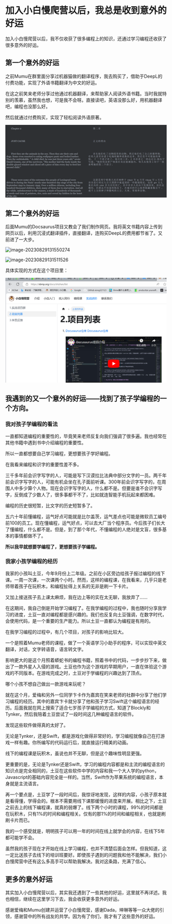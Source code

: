 # 加入小白慢爬营以后，我总是收到意外的好运

加入小白慢爬营以后，我不仅收获了很多编程上的知识，还通过学习编程还收获了很多意外的好运。



## 第一个意外的好运

之前Mumu在群里面分享过机器猫做的翻译程序，我去购买了，借助于DeepL的付费功能，实现了外语书籍翻译为中文的好运。

在这之前笑来老师分享过他通过机器翻译，来帮助家人阅读外语书籍。当时我就特别的羡慕，虽然我也想，可是我不会呀。直接读吧，英语没那么好，用机器翻译吧，编程也没那么好。

然后就通过付费购买，实现了轻松阅读外语原著。

![image-20230829133007911](https://raw.githubusercontent.com/xiong321123/images/master/image-20230829133007911.png)



## 第二个意外的好运

后面Mumu的Docsaurus项目又教会了我们制作网页。我将英文书籍内容上传到网页以后，利用沉浸式翻译插件，直接翻译，连购买DeepL的费用都节省了。又前进了一大步。

![image-20230829131550274](C:\Users\tumei\AppData\Roaming\Typora\typora-user-images\image-20230829131550274.png)

![image-20230829131511526](C:\Users\tumei\AppData\Roaming\Typora\typora-user-images\image-20230829131511526.png)

具体实现的方式在这个项目里：

![image-20230829133425163](https://raw.githubusercontent.com/xiong321123/images/master/image-20230829133425163.png)



## 我遇到的又一个意外的好运——找到了孩子学编程的一个方向。

### 我对孩子学编程的看法

一直都知道编程的重要性的，毕竟笑来老师反复向我们强调了很多遍。我也经常在其他书籍中遇到书中介绍编程的重要性。

所以一直都想要自己学习编程，更想要孩子学好编程。

在我看来编程和识字的重要性差不多。

三千多年前会识字写字的人，可能是写下汉谟拉比法典中部分文字的一员。两千年前会识字写字的人，可能有机会坐在孔子面前听课。300年前会识字写字的，在周围人中多少算个人物。现在会识字写字的人，什么都不是。但要是谁不会识字写字，反倒成了少数人了，很多事都干不了，比如就连智能手机玩起来都困难。

编程的历史很短暂，比文字的历史短暂多了。

五六十年前懂编程，运气好点可能就是比尔盖茨，运气差点也可能是微软员工编号前100的员工。现在懂编程，运气好点，可以去大厂当个程序员。今后孩子们长大了懂编程，什么都不是。但是，到了那个年代，不懂编程的人绝对是文盲，很多基本的事情都做不了。

**所以我早就想要学编程了，更想要孩子学编程。**



### 我家小孩学编程的经历

我家的小孩叫土豆，今年9月份上二年级。之前在小区旁边给孩子报过编程的线下课。一周一次课，一次课两个小时。然而，这样的编程课，在我看来，几乎只是老师带着孩子在玩积木，和编程扯得上关系的无非是刷一下卡片。

又加上接送孩子去上课太麻烦，我在边上等的实在太无聊，我放弃了……

在这期间，我自己倒是开始学习编程了。在我学编程的过程中，我也随时分享我学习的进度，土豆一直对编程都是感兴趣的。我们也反复向土豆强调，在数字时代，会使用代码，是一个重要的生产能力。所以土豆一直都认为编程是有用的。

在我学习编程的过程中，有几个项目，对孩子的影响比较大。

一个是照着Mumu老师的课程，做了一个英语学习小助手的程序，可以实现中英文翻译，对话，文字转语音，语言转文字。

影响更大的是这个月照着蟒蛇书的编程书籍，照着书中的代码，一步步抄下来，做出了一款外星人入侵的游戏。土豆也作为这个游戏的早期用户，一直在体验这个游戏的不同版本。在游戏完成之时，土豆对于学编程的兴趣达到了顶点。


哪个小孩不想自己做出一款游戏来玩呢？

就在这个月，爱梅和另外一位同学卞卡作为嘉宾在笑来老师的社群中分享了他们学习编程的经历。其中的嘉宾卞卡就分享了他和孩子学习Swift这个编程语言的经历。后面我就在网上搜索了适合七岁孩子学编程的方式，知道了Blockly和Tynker。然后我陪着土豆尝试了一段时间这几种编程语言的软件。

发现这些软件做得真的太好了。

无论是Tynker，还是Swift，都是游戏化做得非常好的，学习编程就像自己在打游戏一样有趣。你所编写的代码运行后，就直接运行精美的动画。

线下的编程课是玩积木，虽说也并不无聊，但是这个趣味性明显更强。

更重要的是，无论是Tynker还是Swift，学习的编程内容都是和主流的编程语言的知识点是完全相同的，土豆在这些软件中学的内容和我一个大人学的python，Javascript的基础内容完全是一样的。当然，Swift作为苹果系统的编程语言，本身就是主流语言。


再一个要点是，土豆学了一段时间后，我惊讶地发现，这样的内容，小孩子原本就是看得懂，学得会的。根本不需要用线下课那缓慢的进度来开展。相比之下，土豆之前去上的线下编程课，就真的弱爆了。线下两个小时的课程，99%的时间都是在玩积木，只有1%的时间和编程相关。仅有的那1%的时间和编程相关，也就是刷刷卡片而已。

我的一个感受就是，明明孩子可以用一年的时间在线上就学会的内容，在线下5年都可能学不会。

虽然我的孩子现在才开始在线上学习编程，也并不清楚后面会怎样。但我知道，这一定比送孩子去线下的培训班要好。即使孩子遇到的问题我和他不能解决，我们小白慢爬营中还有这么多高手可以帮助我解决。我对这条路，充满了信心。



## 更多的意外好运

其实加入小白慢爬营以后，其实我还遇到了一些其他的好运，这里就不再详述。我也相信，继续在这里学习下去，我会收获更多意外的好运。

感谢爱梅和Mumu创建并运营了小白慢爬营，感谢Dada，坤琳等等一众大佬的引领，感谢营中的所有战友的共学。因为有了你们，我才有了这些意外的好运。